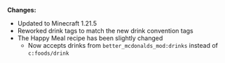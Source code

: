 **Changes:**
- Updated to Minecraft 1.21.5
- Reworked drink tags to match the new drink convention tags
- The Happy Meal recipe has been slightly changed
    - Now accepts drinks from `better_mcdonalds_mod:drinks` instead of `c:foods/drink`